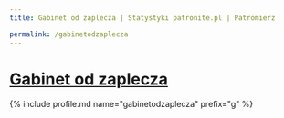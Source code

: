 ```yaml
---
title: Gabinet od zaplecza | Statystyki patronite.pl | Patromierz

permalink: /gabinetodzaplecza
---
```


# [Gabinet od zaplecza](https://patronite.pl/gabinetodzaplecza)

{% include profile.md name="gabinetodzaplecza" prefix="g" %}
